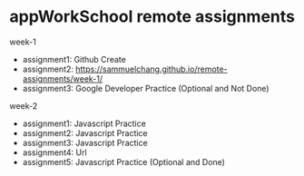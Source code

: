 # appWorkSchool remote assignments

week-1
  - assignment1: Github Create
  - assignment2: https://sammuelchang.github.io/remote-assignments/week-1/
  - assignment3: Google Developer Practice (Optional and Not Done)

week-2
  - assignment1: Javascript Practice
  - assignment2: Javascript Practice
  - assignment3: Javascript Practice
  - assignment4: Url
  - assignment5: Javascript Practice (Optional and Done)
